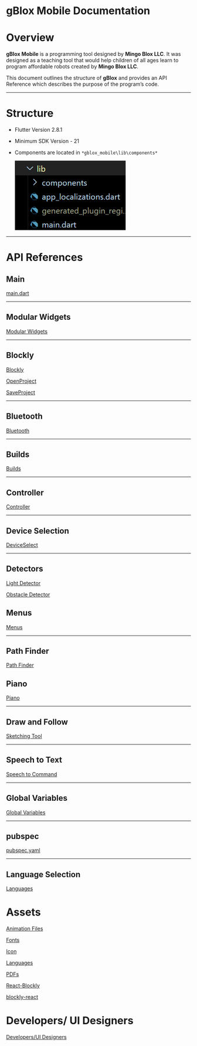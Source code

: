 # gBlox Mobile Documentation

# Overview

**gBlox Mobile** is a programming tool designed by **Mingo Blox LLC**. It was designed as a teaching tool that would help children of all ages learn to program affordable robots created by **Mingo Blox LLC**.

This document outlines the structure of **gBlox** and provides an API Reference which describes the purpose of the program’s code.

---

# Structure

- Flutter Version 2.8.1
- Minimum SDK Version - 21
- Components are located in `*gblox_mobile\lib\components*`
    
    ![Untitled](Documentation/gBlox%20Mobile%20Documentation%203131994e2e014a9b8da3df1fadbbb343/Untitled.png)
    

---

# API References

## Main

[main.dart](Documentation/gBlox%20Mobile%20Documentation%203131994e2e014a9b8da3df1fadbbb343/main%20dart%2067fab668d247491e8405c0c26fdbadec.md)

---

## Modular Widgets

[Modular Widgets](Documentation/gBlox%20Mobile%20Documentation%203131994e2e014a9b8da3df1fadbbb343/Modular%20Widgets%2072c25ed16f334935a10e40f350c66396.md)

---

## Blockly

[Blockly](Documentation/gBlox%20Mobile%20Documentation%203131994e2e014a9b8da3df1fadbbb343/Blockly%200a30f6dea44a4764977494fb751bfbbe.md)

[OpenProject](Documentation/gBlox%20Mobile%20Documentation%203131994e2e014a9b8da3df1fadbbb343/OpenProject%205eeb0d40c63b4d3db2cf0280d0f40e04.md)

[SaveProject](Documentation/gBlox%20Mobile%20Documentation%203131994e2e014a9b8da3df1fadbbb343/SaveProject%201bbbefafa25f4cc2be4f737680457841.md)

---

## Bluetooth

[Bluetooth](Documentation/gBlox%20Mobile%20Documentation%203131994e2e014a9b8da3df1fadbbb343/Bluetooth%208bc8d4623c54494ca438a6e1766c4b11.md)

---

## Builds

[Builds](Documentation/gBlox%20Mobile%20Documentation%203131994e2e014a9b8da3df1fadbbb343/Builds%20ac6ab7595121430d83b7fe02fe35124e.md)

---

## Controller

[Controller](Documentation/gBlox%20Mobile%20Documentation%203131994e2e014a9b8da3df1fadbbb343/Controller%20165b42cd565049c58c18eb25a4c1f4ac.md)

---

## Device Selection

[DeviceSelect](Documentation/gBlox%20Mobile%20Documentation%203131994e2e014a9b8da3df1fadbbb343/DeviceSelect%207db49aaa7e38469d913e8d66cc712966.md)

---

## Detectors

[Light Detector](Documentation/gBlox%20Mobile%20Documentation%203131994e2e014a9b8da3df1fadbbb343/Light%20Detector%2004382407765943968d2058e1f95346f2.md)

[Obstacle Detector](Documentation/gBlox%20Mobile%20Documentation%203131994e2e014a9b8da3df1fadbbb343/Obstacle%20Detector%20fe2100d3f3084473804b740ef8da72e9.md)

## Menus

[Menus](Documentation/gBlox%20Mobile%20Documentation%203131994e2e014a9b8da3df1fadbbb343/Menus%203811786855f945b395875ac60ae391b5.md)

---

## Path Finder

[Path Finder](Documentation/gBlox%20Mobile%20Documentation%203131994e2e014a9b8da3df1fadbbb343/Path%20Finder%20927e9f212df34670b4441b5e50dec734.md)

## Piano

[Piano](Documentation/gBlox%20Mobile%20Documentation%203131994e2e014a9b8da3df1fadbbb343/Piano%20aa29adb286cb49c586101733505473ba.md)

---

## Draw and Follow

[Sketching Tool](Documentation/gBlox%20Mobile%20Documentation%203131994e2e014a9b8da3df1fadbbb343/Sketching%20Tool%2022dacbb2c33f4ad08b2358519b650fa5.md)

---

## Speech to Text

[Speech to Command](Documentation/gBlox%20Mobile%20Documentation%203131994e2e014a9b8da3df1fadbbb343/Speech%20to%20Command%203edceb0fd71b4292ac2d5b2937130503.md)

---

## Global Variables

[Global Variables](Documentation/gBlox%20Mobile%20Documentation%203131994e2e014a9b8da3df1fadbbb343/Global%20Variables%204995aebf11814923a4d95181e8a423b9.md)

---

## pubspec

[pubspec.yaml](Documentation/gBlox%20Mobile%20Documentation%203131994e2e014a9b8da3df1fadbbb343/pubspec%20yaml%207a79394f584e4d41ac2c092e254a335d.md)

---

## Language Selection

[Languages](Documentation/gBlox%20Mobile%20Documentation%203131994e2e014a9b8da3df1fadbbb343/Languages%20569cfaaddecd4a4ca2e42f383f6e4f99.md)

# Assets

[Animation Files](Documentation/gBlox%20Mobile%20Documentation%203131994e2e014a9b8da3df1fadbbb343/Animation%20Files%2014f428b5d4c74397acaf6dc308a30d02.md)

[Fonts](Documentation/gBlox%20Mobile%20Documentation%203131994e2e014a9b8da3df1fadbbb343/Fonts%20c84e231be8dd40238897fd1f96ad7adf.md)

[Icon](Documentation/gBlox%20Mobile%20Documentation%203131994e2e014a9b8da3df1fadbbb343/Icon%207b35f866c13c4bd8a3cf5cae3daae217.md)

[Languages](Documentation/gBlox%20Mobile%20Documentation%203131994e2e014a9b8da3df1fadbbb343/Languages%200464772751ee44ad8a7551fb44f1bda5.md)

[PDFs](Documentation/gBlox%20Mobile%20Documentation%203131994e2e014a9b8da3df1fadbbb343/PDFs%20f1274cf7a4664267a10a5a070b8046ca.md)

[React-Blockly](Documentation/gBlox%20Mobile%20Documentation%203131994e2e014a9b8da3df1fadbbb343/React-Blockly%20dbce5792f4434eb4b82731bd343c8878.md)

[blockly-react](Documentation/gBlox%20Mobile%20Documentation%203131994e2e014a9b8da3df1fadbbb343/blockly-react%2044e2b4ad8b5947118c19444ab88d4ab4.md)

# Developers/ UI Designers

[Developers/UI Designers](Documentation/gBlox%20Mobile%20Documentation%203131994e2e014a9b8da3df1fadbbb343/Developers%20UI%20Designers%2043027be7b9cd4c0aa0dff94b9b634332.md)